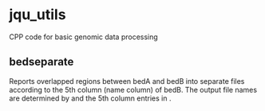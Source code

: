 # jqu_utils
CPP code for basic genomic data processing

## bedseparate <bedA> <bedB>
Reports overlapped regions between bedA and bedB into separate files according to the 5th column (name column) of bedB. 
The output file names are determined by <bedA> and the 5th column entries in <bedB>.
